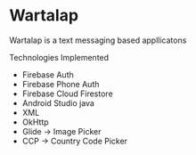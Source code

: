 # Wartalap

Wartalap is a text messaging based appllicatons

Technologies Implemented
- Firebase Auth
- Firebase Phone Auth
- Firebase Cloud Firestore
- Android Studio java
- XML
- OkHttp
- Glide -> Image Picker
- CCP -> Country Code Picker
